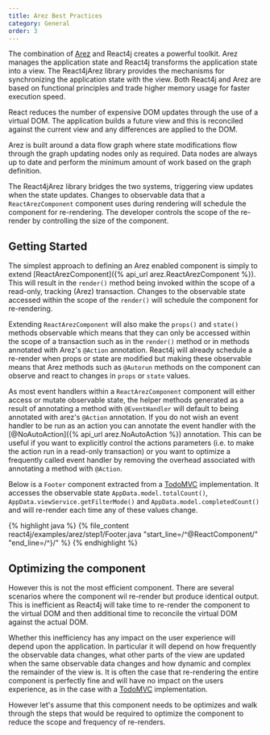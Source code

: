 ```yaml
---
title: Arez Best Practices
category: General
order: 3
---
```


The combination of [Arez](http://realityforge.org/arez) and React4j creates a powerful toolkit. Arez manages
the application state and React4j transforms the application state into a view. The React4jArez library provides
the mechanisms for synchronizing the application state with the view. Both React4j and Arez are based on functional
principles and trade higher memory usage for faster execution speed.

React reduces the number of expensive DOM updates through the use of a virtual DOM. The application builds a future
view and this is reconciled against the current view and any differences are applied to the DOM.

Arez is built around a data flow graph where state modifications flow through the graph updating nodes only as
required. Data nodes are always up to date and perform the minimum amount of work based on the graph definition.

The React4jArez library bridges the two systems, triggering view updates when the state updates. Changes to observable
data that a `ReactArezComponent` component uses during rendering will schedule the component for re-rendering. The
developer controls the scope of the re-render by controlling the size of the component.

## Getting Started

The simplest approach to defining an Arez enabled component is simply to extend
[ReactArezComponent]({% api_url arez.ReactArezComponent %}). This will result in the `render()` method being invoked
within the scope of a read-only, tracking (Arez) transaction. Changes to the observable state accessed within the
scope of the `render()` will schedule the component for re-rendering.

Extending `ReactArezComponent` will also make the `props()` and `state()` methods observable which means that they
can only be accessed within the scope of a transaction such as in the `render()` method or in methods annotated with
Arez's `@Action` annotation. React4j will already schedule a re-render when props or state are modified but making
these observable means that Arez methods such as `@Autorun` methods on the component can observe and react to
changes in `props` or `state` values.

As most event handlers within a `ReactArezComponent` component will either access or mutate observable state, the
helper methods generated as a result of annotating a method with `@EventHandler` will default to being annotated with
arez's `@Action` annotation. If you do not wish an event handler to be run as an action you can annotate the event
handler with the [@NoAutoAction]({% api_url arez.NoAutoAction %}) annotation. This can be useful if you want to
explicitly control the actions parameters (i.e. to make the action run in a read-only transaction) or you want to
optimize a frequently called event handler by removing the overhead associated with annotating a method with
`@Action`.

Below is a `Footer` component extracted from a [TodoMVC](http://todomvc.com/) implementation. It accesses the
observable state `AppData.model.totalCount()`, `AppData.viewService.getFilterMode()` and
`AppData.model.completedCount()` and will re-render each time any of these values change.

<div class="example">
{% highlight java %}
{% file_content react4j/examples/arez/step1/Footer.java "start_line=/^@ReactComponent/" "end_line=/^}/" %}
{% endhighlight %}
</div>

## Optimizing the component

However this is not the most efficient component. There are several scenarios where the component wil re-render
but produce identical output. This is inefficient as React4j will take time to re-render the component to the
virtual DOM and then additional time to reconcile the virtual DOM against the actual DOM.

Whether this inefficiency has any impact on the user experience will depend upon the application. In particular
it will depend on how frequently the observable data changes, what other parts of the view are updated when the
same observable data changes and how dynamic and complex the remainder of the view is. It is often the case that
re-rendering the entire component is perfectly fine and will have no impact on the users experience, as in the
case with a [TodoMVC](http://todomvc.com/) implementation.

However let's assume that this component needs to be optimizes and walk through the steps that would be required to
optimize the component to reduce the scope and frequency of re-renders.
